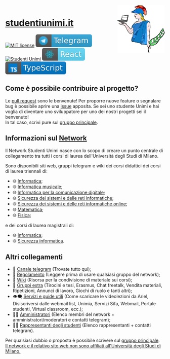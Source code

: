 <img src="public/logo/unimi500.png" width="150" height="150" align="right" />

# [studentiunimi.it](https://studentiunimi.it/)
[![MIT license](https://img.shields.io/badge/License-MIT-blue.svg)](https://lbesson.mit-license.org/) [![telegram](./public/svg/telegram.svg)](https://t.me/studenti_unimi) [![Studenti Unimi](https://img.shields.io/discord/591914197219016707.svg?color=7289da&label=StudentiUnimi&logo=discord&style=flat-square)](https://discord.com/invite/SwPzAkv4A4) [![React](./public/svg/react.svg)](https://it.reactjs.org/) [![typescript](./public/svg/typescript.svg)](https://www.typescriptlang.org/) 

## Come è possibile contribuire al progetto?
Le [pull request](https://docs.github.com/en/github/collaborating-with-pull-requests/proposing-changes-to-your-work-with-pull-requests/about-pull-requests) sono le benvenute! Per proporre nuove feature o segnalare bug è possibile aprire una [issue](https://docs.github.com/en/issues/tracking-your-work-with-issues/creating-an-issue) apposita.
Se sei uno studente Unimi e hai voglia di diventare uno sviluppatore per uno dei nostri progetti sei il benvenuto!<br/>
In tal caso, scrivi pure sul [gruppo principale](https://t.me/joinchat/VswKeAblS2nrfXME).

## Informazioni sul [Network](https://github.com/StudentiUnimi)
Il Network Studenti Unimi nasce con lo scopo di creare un punto centrale di collegamento tra tutti i corsi di laurea dell'Università degli Studi di Milano. 

Sono disponibili siti web, gruppi telegram e wiki dei corsi didattici dei corsi di laurea triennali di:
- 🌐 [Informatica](https://studentiunimi.it/courses/triennale_informatica/);
- 🌐 [Informatica musicale](https://studentiunimi.it/courses/triennale_informatica_musicale/);
- 🌐 [Informatica per la comunicazione digitale](https://studentiunimi.it/courses/triennale_informatica_com_digitale/);
- 🌐 [Sicurezza dei sistemi e delle reti informatiche](https://studentiunimi.it/courses/triennale_sicurezza_sistemi_reti_informatiche/);
- 🌐 [Sicurezza dei sistemi e delle reti informatiche online](https://studentiunimi.it/courses/triennale_sicurezza_sistemi_reti_informatiche_online/);
- 🌐 [Matematica](https://studentiunimi.it/courses/triennale_matematica);
- 🌐 [Fisica](https://studentiunimi.it/courses/triennale_fisica);
  
e dei corsi di laurea magistrali di:
- 🌐 [Informatica](https://studentiunimi.it/courses/magistrale_informatica/);
- 🌐 [Sicurezza informatica](https://studentiunimi.it/courses/magistrale_sicurezza_informatica/).

## Altri collegamenti
- 🛫 [Canale telegram](https://t.me/studenti_unimi) (Trovate tutto qui);
- 📮 [Regolamento](https://studentiunimi.it/rules/) (Leggere prima di usare qualsiasi gruppo del network);
- 📖 [Wiki](https://wiki.studentiunimi.it/) (Risorsa per la condivisione di materiale sui corsi);
- 📝 [Gruppi extra](https://studentiunimi.it/additional_groups/) (Tirocini e tesi, Erasmus, Chat freetalk, Vendita materiali, Ripetizioni, Annunci di lavoro, Giochi di ruolo e tanti altri);
- 👁‍🗨 [Servizi e guide utili](http://unimia.studentiunimi.it/) (Come scaricare le videolezioni da Ariel, Disiscriversi dalle webmail list, Unimia, Servizi Sifa, Webmail, Portale studenti, Virtual classroom, ecc.);
- 🧙‍♂️ [Amministratori](https://studentiunimi.it/organization/) (Elenco membri del network + amministratori/moderatori e contatti telegram);
- 👨‍💻 [Rappresentanti degli studenti](https://studentiunimi.it/representatives/) (Elenco rappresentanti + contatti telegram).

Per qualsiasi dubbio o proposta è possibile scrivere sul [gruppo principale](https://t.me/joinchat/VswKeAblS2nrfXME).<br/>
<u>Il network e il relativo sito web non sono affiliati all'Università degli Studi di Milano.</u>